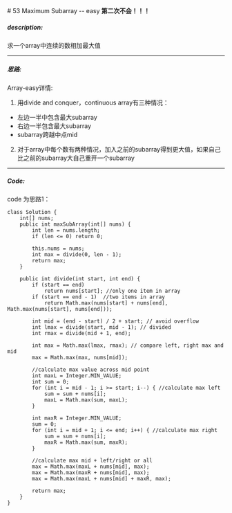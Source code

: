 \# 53 Maximum Subarray -- easy
**第二次不会！！！**
##### description:
求一个array中连续的数相加最大值
****************
##### 思路:
Array-easy详情:
1. 用divide and conquer，continuous array有三种情况：
- 左边一半中包含最大subarray
- 右边一半包含最大subarray
- subarray跨越中点mid
2. 对于array中每个数有两种情况，加入之前的subarray得到更大值，如果自己比之前的subarray大自己重开一个subarray
********
##### Code:
code 为思路1：
```
class Solution {
    int[] nums;
    public int maxSubArray(int[] nums) {
        int len = nums.length;
        if (len <= 0) return 0;

        this.nums = nums;
        int max = divide(0, len - 1);
        return max;
    }

    public int divide(int start, int end) {
        if (start == end)
            return nums[start]; //only one item in array
        if (start == end - 1)  //two items in array
            return Math.max(nums[start] + nums[end], Math.max(nums[start], nums[end]));

        int mid = (end - start) / 2 + start; // avoid overflow
        int lmax = divide(start, mid - 1); // divided
        int rmax = divide(mid + 1, end);

        int max = Math.max(lmax, rmax); // compare left, right max and mid
        max = Math.max(max, nums[mid]);

        //calculate max value across mid point
        int maxL = Integer.MIN_VALUE;
        int sum = 0;
        for (int i = mid - 1; i >= start; i--) { //calculate max left
            sum = sum + nums[i];
            maxL = Math.max(sum, maxL);
        }

        int maxR = Integer.MIN_VALUE;
        sum = 0;
        for (int i = mid + 1; i <= end; i++) { //calculate max right
            sum = sum + nums[i];
            maxR = Math.max(sum, maxR);
        }

        //calculate max mid + left/right or all
        max = Math.max(maxL + nums[mid], max);
        max = Math.max(maxR + nums[mid], max);
        max = Math.max(maxL + nums[mid] + maxR, max);

        return max;
    }
}
```
